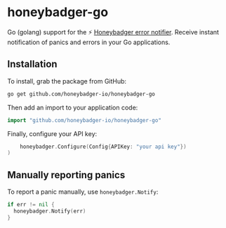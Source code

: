 # honeybadger-go

Go (golang) support for the :zap: [Honeybadger error
notifier](https://www.honeybadger.io/). Receive instant notification of panics
and errors in your Go applications.

## Installation

To install, grab the package from GitHub:

```sh
go get github.com/honeybadger-io/honeybadger-go
```

Then add an import to your application code:

```go
import "github.com/honeybadger-io/honeybadger-go"
```

Finally, configure your API key:

```go
	honeybadger.Configure(Config{APIKey: "your api key"})
)
```

## Manually reporting panics

To report a panic manually, use `honeybadger.Notify`:

```go
if err != nil {
  honeybadger.Notify(err)
}
```
